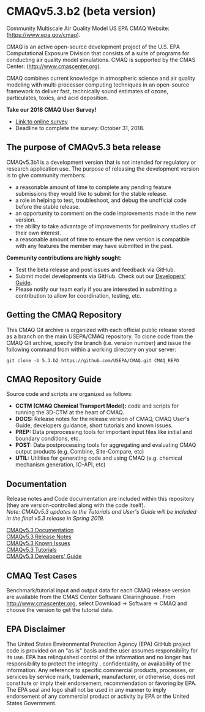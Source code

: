CMAQv5.3.b2 (beta version)
===========

Community Multiscale Air Quality Model US EPA CMAQ Website: (https://www.epa.gov/cmaq).

CMAQ is an active open-source development project of the U.S. EPA Computational Exposure Division
that consists of a suite of programs for conducting air quality model simulations.
CMAQ is supported by the CMAS Center: (http://www.cmascenter.org).

CMAQ combines current knowledge in atmospheric science and air quality modeling with multi-processor
computing techniques in an open-source framework to deliver fast, technically sound estimates of ozone,
particulates, toxics, and acid deposition.

**Take our 2018 CMAQ User Survey!**
* [Link to online survey](https://unc.az1.qualtrics.com/jfe/form/SV_1IcuS1wIZ2PQUu1)
* Deadline to complete the survey: October 31, 2018.

## The purpose of CMAQv5.3 beta release

CMAQv5.3b1 is a development version that is not intended for regulatory or research application use. The purpose of releasing the development
version is to give community members:

* a reasonable amount of time to complete any pending feature submissions they would like to submit for the stable release.
* a role in helping to test, troubleshoot, and debug the unofficial code before the stable release.
* an opportunity to comment on the code improvements made in the new version.
* the ability to take advantage of improvements for preliminary studies of their own interest.
* a reasonable amount of time to ensure the new version is compatible with any features the member may have submitted in the past.

**Community contributions are highly sought:**
* Test the beta release and post issues and feedback via GitHub.
* Submit model developments via GitHub. Check out our [Developers' Guide](DOCS/Developers_Guide/CMAQ_Dev_Guide.md).  
* Please notify our team early if you are interested in submitting a contribution to allow for coordination, testing, etc.


## Getting the CMAQ Repository
This CMAQ Git archive is organized with each official public release stored as a branch on the main USEPA/CMAQ repository.
To clone code from the CMAQ Git archive, specify the branch (i.e. version number) and issue the following command from within
a working directory on your server:

```
git clone -b 5.3.b2 https://github.com/USEPA/CMAQ.git CMAQ_REPO
```

## CMAQ Repository Guide
Source code and scripts are organized as follows:
* **CCTM (CMAQ Chemical Transport Model):** code and scripts for running the 3D-CTM at the heart of CMAQ.
* **DOCS:** Release notes for the release version of CMAQ, CMAQ User's Guide, developers guidance, short tutorials and known issues.
* **PREP:** Data preprocessing tools for important input files like initial and boundary conditions, etc.
* **POST:** Data postprocessing tools for aggregating and evaluating CMAQ output products (e.g. Combine, Site-Compare, etc)
* **UTIL:** Utilities for generating code and using CMAQ (e.g. chemical mechanism generation, IO-API, etc)

## Documentation
Release notes and Code documentation are included within this repository (they are version-controlled along with the code itself).  
*Note: CMAQv5.3 updates to the Tutorials and User's Guide will be included in the final v5.3 release in Spring 2019.*

[CMAQv5.3 Documentation](DOCS/README.md)   
[CMAQv5.3 Release Notes](DOCS/Release_Notes/README.md)   
[CMAQv5.3 Known Issues](DOCS/Known_Issues/README.md)   
[CMAQv5.3 Tutorials](DOCS/Tutorials/README.md)   
[CMAQv5.3 Developers' Guide](DOCS/Developers_Guide/CMAQ_Dev_Guide.md)   

## CMAQ Test Cases
Benchmark/tutorial input and output data for each CMAQ release version are available from the CMAS Center Software Clearinghouse. From http://www.cmascenter.org, select Download -> Software -> CMAQ and choose the version to get the tutorial data.  

## EPA Disclaimer
The United States Environmental Protection Agency (EPA) GitHub project code is provided on an "as is" basis and the user assumes responsibility for its use. EPA has relinquished control of the information and no longer has responsibility to protect the integrity , confidentiality, or availability of the information. Any reference to specific commercial products, processes, or services by service mark, trademark, manufacturer, or otherwise, does not constitute or imply their endorsement, recommendation or favoring by EPA. The EPA seal and logo shall not be used in any manner to imply endorsement of any commercial product or activity by EPA or the United States Government.    [<img src="https://licensebuttons.net/p/mark/1.0/88x31.png" width="50" height="15">](https://creativecommons.org/publicdomain/zero/1.0/)
